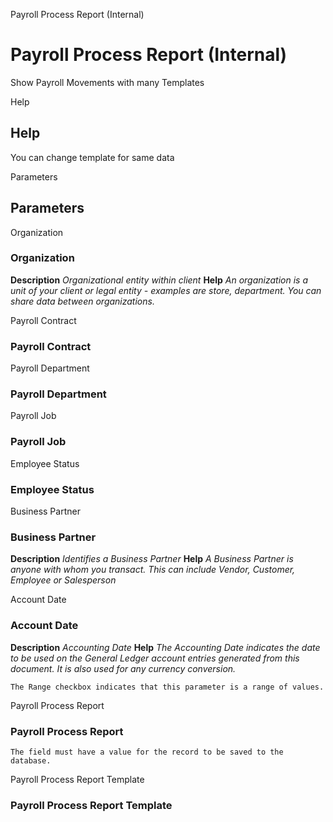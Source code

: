 
Payroll Process Report (Internal)
# Payroll Process Report (Internal)


Show Payroll Movements with many Templates

Help
## Help

You can change template for same data

Parameters
## Parameters


Organization
### Organization

**Description**
 *Organizational entity within client*
**Help**
 *An organization is a unit of your client or legal entity - examples are store, department. You can share data between organizations.*

Payroll Contract
### Payroll Contract


Payroll Department
### Payroll Department


Payroll Job
### Payroll Job


Employee Status
### Employee Status


Business Partner
### Business Partner

**Description**
 *Identifies a Business Partner*
**Help**
 *A Business Partner is anyone with whom you transact.  This can include Vendor, Customer, Employee or Salesperson*

Account Date
### Account Date

**Description**
 *Accounting Date*
**Help**
 *The Accounting Date indicates the date to be used on the General Ledger account entries generated from this document. It is also used for any currency conversion.*

```
The Range checkbox indicates that this parameter is a range of values.
```
Payroll Process Report
### Payroll Process Report


```
The field must have a value for the record to be saved to the database.
```
Payroll Process Report Template
### Payroll Process Report Template

